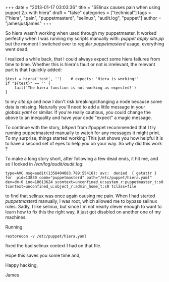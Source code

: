 +++
date = "2013-01-17 03:03:36"
title = "SElinux causes pain when using puppet 2.x with hiera"
draft = "false"
categories = ["technical"]
tags = ["hiera", "pain", "puppetmasterd", "selinux", "audit.log", "puppet"]
author = "jamesjustjames"
+++

So hiera wasn't working when used through my puppetmaster. It worked perfectly when I was running my scripts manually with: <em>puppet apply site.pp</em> but the moment I switched over to regular <em>puppetmasterd</em> usage, everything went dead.

I realized a while back, that I could always expect some hiera failures from time to time. Whether this is hiera's fault or not is irrelevant, the relevant part is that I quickly added:
```
$test = hiera('test', '')    # expects: 'Hiera is working!'
if "${test}" == '' {
    fail('The hiera function is not working as expected!')
}
```
to my <em>site.pp</em> and now I don't risk breaking/changing a node because some data is missing. Naturally you'll need to add a little message in your <em>globals.yaml</em> or similar. If you're really cautious, you could change the above to an inequality and have your code "expect" a magic message.

To continue with the story, <em>blkperl</em> from #puppet recommended that I try running puppetmasterd manually to watch for any messages it might print. To my surprise, things started working! This just shows you how helpful it is to have a second set of eyes to help you on your way. So why did this work ?

To make a long story short, after following a few dead ends, it hit me, and so I looked in <em>/var/log/audit/audit.log</em>:
```
type=AVC msg=audit(1358404083.789:55416): avc:  denied  { getattr } for  pid=13830 comm="puppetmasterd" path="/etc/puppet/hiera.yaml" dev=dm-0 ino=18613624 scontext=unconfined_u:system_r:puppetmaster_t:s0 tcontext=unconfined_u:object_r:admin_home_t:s0 tclass=file
```
to find that <a title="Clustering virtual machines with rgmanager and clusvcadm" href="http://ttboj.wordpress.com/2013/01/03/clustering-virtual-machines-with-rgmanager-and-clusvcadm/">selinux was once again</a> causing me pain. When I had started <em>puppetmasterd</em> manually, I was root, which allowed me to bypass selinux rules. Sadly, I like selinux, but since I'm not nearly clever enough to want to learn how to fix this the right way, it just got disabled on another one of my machines.

Running:
```
restorecon -v /etc/puppet/hiera.yaml
```
fixed the bad selinux context I had on that file.

Hope this saves you some time and,

Happy hacking,

James

